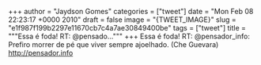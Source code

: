 
+++
author = "Jaydson Gomes"
categories = ["tweet"]
date = "Mon Feb 08 22:23:17 +0000 2010"
draft = false
image = "{TWEET_IMAGE}"
slug = "e1f987f199b2297e11670cb7c4a7ae30849400be"
tags = ["tweet"]
title = """Essa é foda! RT: @pensado..."""
+++
Essa é foda! RT: @pensador_info: Prefiro morrer de pé que viver sempre ajoelhado. (Che Guevara) http://pensador.info
